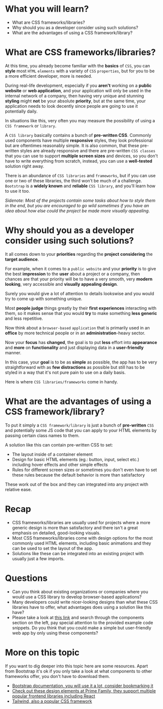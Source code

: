 
# What you will learn?

- What are CSS frameworks/libraries?
- Why should you as a developer consider using such solutions?
- What are the advantages of using a CSS framework/library?


# What are CSS frameworks/libraries?

At this time, you already become familiar with the **basics** of `CSS`, 
you can **style** most `HTML` `elements` with a variety of `CSS` `properties`, but for you to be a more efficient developer, more is needed.

During real-life development, especially if you **aren't** working on a **public website** or **web application**, and your application will only be used in the internal network of a company, then having very unique and stunning **styling** might **not** be your absolute **priority**, but at the same time, your application needs to look decently since people are going to use it potentially daily.

In situations like this, very often you may measure the possibility of using a `CSS framework` or `library`.

A `CSS library` basically contains a bunch of **pre-written CSS**. Commonly used components have multiple **responsive** styles, they look professional but are oftentimes reasonably simple. It is also common, that these pre-written styles are already responsive and there are pre-written `CSS classes` that you can use to support **multiple screen sizes** and devices, so you don't have to write everything from scratch, instead, you can use a **well-tested** solution right away.

There is an abundance of `CSS libraries` and `frameworks`, but if you can use one or two of these libraries, the third won’t be much of a challenge.
`Bootstrap` is a **widely known** and **reliable** `CSS library`, and you’ll learn how to use it too.

*Sidenote: Most of the projects contain some tasks about how to style them in the end,
but you are encouraged to go wild sometimes if you have an idea about how else could the project be made more visually appealing*.

# Why should you as a developer consider using such solutions?

It all comes down to your **priorities** regarding the **project** **considering** the **target audience**.

For example, when it comes to a `public website` and your **priority** is to give the best **impression** to the **user** about a project or a company, then chances are that your priority will be to have a very smooth, very **modern looking**, very accessible and **visually appealing design**.

Surely you would give a lot of attention to details lookswise and you would try to come up with something unique. 

Most **people judge** things greatly by their **first experiences** interacting with them, so it makes sense that you would **try** to make something **less generic** and less repetitive.

Now think about a `browser-based` `application` that is primarily used in an **office** by more technical people or in an **administration**-heavy sector.

Now your **focus** has **changed**, the goal is to put **less** effort into **appearance** and **more** on **functionality** and just displaying data in a **user-friendly** manner.

In this case, your **goal** is to be as **simple** as possible, the app has to be very straightforward with as **few distractions** as possible but still has to be styled in a way that it's not pure pain to use on a daily basis.

Here is where `CSS libraries/frameworks` come in handy.

# What are the advantages of using a CSS framework/library?

To put it simply a `CSS framework/library` is just a bunch of **pre-written** `CSS` and potentially some JS code that you can apply to your HTML elements by passing certain class names to them.

A solution like this can contain pre-written CSS to set:
- The layout inside of a container element
- Design for basic HTML elements (eg.: button, input, select etc.) including hover effects and other simple effects
- Rules for different screen sizes or sometimes you don't even have to set these rules because the default behavior is more than satisfactory

These work out of the box and they can integrated into any project with relative ease.


# Recap

- CSS frameworks/libraries are usually used for projects where a more generic design is more than satisfactory and there isn't a great emphasis on detailed, good-looking visuals. 
- Most CSS frameworks/libraries come with design options for the most commonly used HTML elements, including basic animations and they can be used to set the layout of the app.
- Solutions like these can be integrated into an existing project with usually just a few imports.

# Questions

- Can you think about existing organizations or companies where you would use a CSS library to develop browser-based applications?
- Many developers could write nicer-looking designs than what these CSS libraries have to offer, what advantages does using a solution like this have?
- Please take a look at [this link](https://getbootstrap.com/docs/5.3/components/accordion/) and search through the components section on the left, pay special attention to the provided example code snippets. Do you think that you could make a simple but user-friendly web app by only using these components?

# More on this topic

If you want to dig deeper into this topic here are some resources.
Apart from Bootstrap it's ok if you only take a look at what components to other frameworks offer, you don't have to download them.


- [Bootstrap documentation, you will use it a lot, consider bookmarking it](https://getbootstrap.com/docs/5.3/getting-started/introduction/)
- [Check out these design elements at Prime Family, they support multiple popular frontend libraries including React](https://primereact.org/calendar/)
- [Tailwind, also a popular CSS framework](https://tailwindcss.com/docs/installation)
